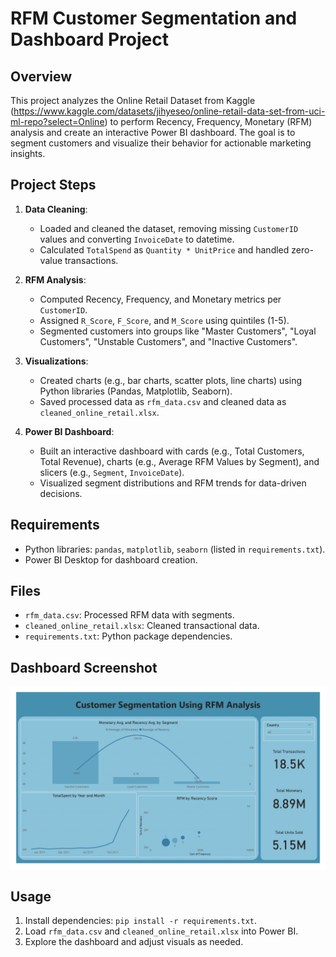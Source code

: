 # RFM Customer Segmentation and Dashboard Project

## Overview
This project analyzes the Online Retail Dataset from Kaggle (https://www.kaggle.com/datasets/jihyeseo/online-retail-data-set-from-uci-ml-repo?select=Online) to perform Recency, Frequency, Monetary (RFM) analysis and create an interactive Power BI dashboard. The goal is to segment customers and visualize their behavior for actionable marketing insights.

## Project Steps
1. **Data Cleaning**:
   - Loaded and cleaned the dataset, removing missing `CustomerID` values and converting `InvoiceDate` to datetime.
   - Calculated `TotalSpend` as `Quantity * UnitPrice` and handled zero-value transactions.

2. **RFM Analysis**:
   - Computed Recency, Frequency, and Monetary metrics per `CustomerID`.
   - Assigned `R_Score`, `F_Score`, and `M_Score` using quintiles (1-5).
   - Segmented customers into groups like "Master Customers", "Loyal Customers", "Unstable Customers", and "Inactive Customers".

3. **Visualizations**:
   - Created charts (e.g., bar charts, scatter plots, line charts) using Python libraries (Pandas, Matplotlib, Seaborn).
   - Saved processed data as `rfm_data.csv` and cleaned data as `cleaned_online_retail.xlsx`.

4. **Power BI Dashboard**:
   - Built an interactive dashboard with cards (e.g., Total Customers, Total Revenue), charts (e.g., Average RFM Values by Segment), and slicers (e.g., `Segment`, `InvoiceDate`).
   - Visualized segment distributions and RFM trends for data-driven decisions.

## Requirements
- Python libraries: `pandas`, `matplotlib`, `seaborn` (listed in `requirements.txt`).
- Power BI Desktop for dashboard creation.

## Files
- `rfm_data.csv`: Processed RFM data with segments.
- `cleaned_online_retail.xlsx`: Cleaned transactional data.
- `requirements.txt`: Python package dependencies.

## Dashboard Screenshot
![Power BI Dashboard](Visuals/RFM.jpg)

## Usage
1. Install dependencies: `pip install -r requirements.txt`.
2. Load `rfm_data.csv` and `cleaned_online_retail.xlsx` into Power BI.
3. Explore the dashboard and adjust visuals as needed.


